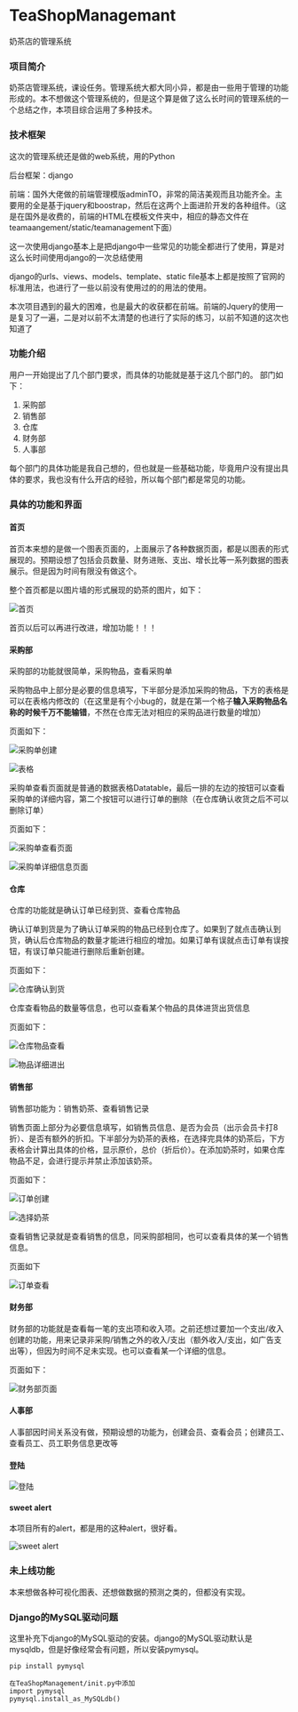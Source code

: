 # TeaShopManagemant
奶茶店的管理系统

### 项目简介

奶茶店管理系统，课设任务。管理系统大都大同小异，都是由一些用于管理的功能形成的。本不想做这个管理系统的，但是这个算是做了这么长时间的管理系统的一个总结之作，本项目综合运用了多种技术。

### 技术框架

这次的管理系统还是做的web系统，用的Python

后台框架：django

前端：国外大佬做的前端管理模版adminTO，非常的简洁美观而且功能齐全。主要用的全是基于jquery和boostrap，然后在这两个上面进阶开发的各种组件。（这是在国外是收费的，前端的HTML在模板文件夹中，相应的静态文件在teamaangement/static/teamanagement下面）

这一次使用django基本上是把django中一些常见的功能全都进行了使用，算是对这么长时间使用django的一次总结使用

django的urls、views、models、template、static file基本上都是按照了官网的标准用法，也进行了一些以前没有使用过的的用法的使用。

本次项目遇到的最大的困难，也是最大的收获都在前端。前端的Jquery的使用一是复习了一遍，二是对以前不太清楚的也进行了实际的练习，以前不知道的这次也知道了

### 功能介绍

用户一开始提出了几个部门要求，而具体的功能就是基于这几个部门的。
部门如下：
1. 采购部
2. 销售部
3. 仓库
4. 财务部
5. 人事部

每个部门的具体功能是我自己想的，但也就是一些基础功能，毕竟用户没有提出具体的要求，我也没有什么开店的经验，所以每个部门都是常见的功能。

### 具体的功能和界面

#### 首页

首页本来想的是做一个图表页面的，上面展示了各种数据页面，都是以图表的形式展现的。预期设想了包括会员数量、财务进账、支出、增长比等一系列数据的图表展示。但是因为时间有限没有做这个。

整个首页都是以图片墙的形式展现的奶茶的图片，如下：

![首页](https://github.com/wangfin/TeaShopManagement/raw/master/pic/首页.png)

首页以后可以再进行改进，增加功能！！！

#### 采购部

采购部的功能就很简单，采购物品，查看采购单

采购物品中上部分是必要的信息填写，下半部分是添加采购的物品，下方的表格是可以在表格内修改的（在这里是有个小bug的，就是在第一个格子**输入采购物品名称的时候千万不能输错**，不然在仓库无法对相应的采购品进行数量的增加）

页面如下：

![采购单创建](https://github.com/wangfin/TeaShopManagement/raw/master/pic/采购单创建.png)

![表格](https://github.com/wangfin/TeaShopManagement/raw/master/pic/可修改表格.png)

采购单查看页面就是普通的数据表格Datatable，最后一排的左边的按钮可以查看采购单的详细内容，第二个按钮可以进行订单的删除（在仓库确认收货之后不可以删除订单）

页面如下：

![采购单查看页面](https://github.com/wangfin/TeaShopManagement/raw/master/pic/采购单查看.png)

![采购单详细信息页面](https://github.com/wangfin/TeaShopManagement/raw/master/pic/采购详细信息.png)

#### 仓库

仓库的功能就是确认订单已经到货、查看仓库物品

确认订单到货是为了确认订单采购的物品已经到仓库了。如果到了就点击确认到货，确认后仓库物品的数量才能进行相应的增加。如果订单有误就点击订单有误按钮，有误订单只能进行删除后重新创建。

页面如下：

![仓库确认到货](https://github.com/wangfin/TeaShopManagement/raw/master/pic/仓库确认订单.png)

仓库查看物品的数量等信息，也可以查看某个物品的具体进货出货信息

页面如下：

![仓库物品查看](https://github.com/wangfin/TeaShopManagement/raw/master/pic/仓库物品查看.png)

![物品详细进出](https://github.com/wangfin/TeaShopManagement/raw/master/pic/仓库物品详细进出查看.png)

#### 销售部

销售部功能为：销售奶茶、查看销售记录

销售页面上部分为必要信息填写，如销售员信息、是否为会员（出示会员卡打8折）、是否有额外的折扣。下半部分为奶茶的表格，在选择完具体的奶茶后，下方表格会计算出具体的价格，显示原价，总价（折后价）。在添加奶茶时，如果仓库物品不足，会进行提示并禁止添加该奶茶。

页面如下：


![订单创建](https://github.com/wangfin/TeaShopManagement/raw/master/pic/订单创建.png)

![选择奶茶](https://github.com/wangfin/TeaShopManagement/raw/master/pic/添加奶茶.png)

查看销售记录就是查看销售的信息，同采购部相同，也可以查看具体的某一个销售信息。

页面如下

![订单查看](https://github.com/wangfin/TeaShopManagement/raw/master/pic/销售单查看.png)

#### 财务部

财务部的功能就是查看每一笔的支出项和收入项。之前还想过要加一个支出/收入创建的功能，用来记录非采购/销售之外的收入/支出（额外收入/支出，如广告支出等），但因为时间不足未实现。也可以查看某一个详细的信息。

页面如下：

![财务部页面](https://github.com/wangfin/TeaShopManagement/raw/master/pic/财务部的进出项查看.png)


#### 人事部

人事部因时间关系没有做，预期设想的功能为，创建会员、查看会员；创建员工、查看员工、员工职务信息更改等


#### 登陆

![登陆](https://github.com/wangfin/TeaShopManagement/raw/master/pic/登陆.png)


#### sweet alert

本项目所有的alert，都是用的这种alert，很好看。

![sweet alert](https://github.com/wangfin/TeaShopManagement/raw/master/pic/sweetalert.png)


### 未上线功能

本来想做各种可视化图表、还想做数据的预测之类的，但都没有实现。

### Django的MySQL驱动问题

这里补充下django的MySQL驱动的安装。django的MySQL驱动默认是mysqldb，但是好像经常会有问题，所以安装pymysql。

```
pip install pymysql

在TeaShopManagement/init.py中添加
import pymysql
pymysql.install_as_MySQLdb()
```

